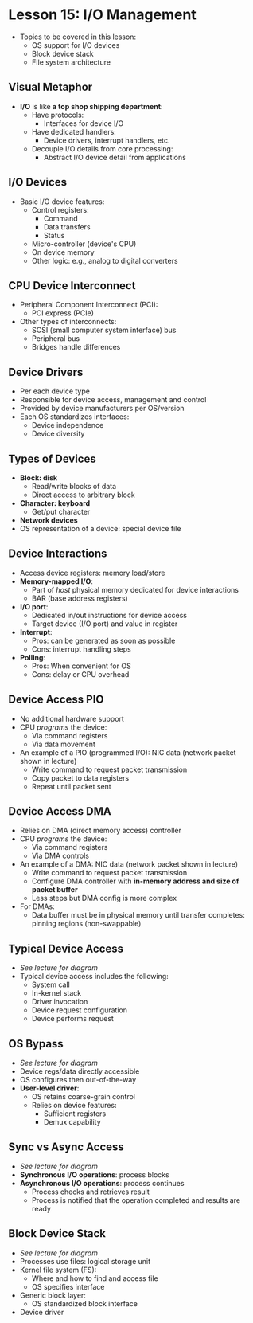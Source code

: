 # Lesson 15: I/O Management

- Topics to be covered in this lesson:
  - OS support for I/O devices
  - Block device stack
  - File system architecture

## Visual Metaphor

- **I/O** is like **a top shop shipping department**:
  - Have protocols:
    - Interfaces for device I/O
  - Have dedicated handlers:
    - Device drivers, interrupt handlers, etc.
  - Decouple I/O details from core processing:
    - Abstract I/O device detail from applications

## I/O Devices

- Basic I/O device features:
  - Control registers:
    - Command
    - Data transfers
    - Status
  - Micro-controller (device's CPU)
  - On device memory
  - Other logic: e.g., analog to digital converters

## CPU Device Interconnect

- Peripheral Component Interconnect (PCI):
  - PCI express (PCIe)
- Other types of interconnects:
  - SCSI (small computer system interface) bus
  - Peripheral bus
  - Bridges handle differences

## Device Drivers

- Per each device type
- Responsible for device access, management and control
- Provided by device manufacturers per OS/version
- Each OS standardizes interfaces:
  - Device independence
  - Device diversity

## Types of Devices

- **Block: disk**
  - Read/write blocks of data
  - Direct access to arbitrary block
- **Character: keyboard**
  - Get/put character
- **Network devices**
- OS representation of a device: special device file

## Device Interactions

- Access device registers: memory load/store
- **Memory-mapped I/O**:
  - Part of _host_ physical memory dedicated for device interactions
  - BAR (base address registers)
- **I/O port**:
  - Dedicated in/out instructions for device access
  - Target device (I/O port) and value in register
- **Interrupt**:
  - Pros: can be generated as soon as possible
  - Cons: interrupt handling steps
- **Polling**:
  - Pros: When convenient for OS
  - Cons: delay or CPU overhead

## Device Access PIO

- No additional hardware support
- CPU _programs_ the device:
  - Via command registers
  - Via data movement
- An example of a PIO (programmed I/O): NIC data (network packet shown in lecture)
  - Write command to request packet transmission
  - Copy packet to data registers
  - Repeat until packet sent

## Device Access DMA

- Relies on DMA (direct memory access) controller
- CPU _programs_ the device:
  - Via command registers
  - Via DMA controls
- An example of a DMA: NIC data (network packet shown in lecture)
  - Write command to request packet transmission
  - Configure DMA controller with **in-memory address and size of packet buffer**
  - Less steps but DMA config is more complex
- For DMAs:
  - Data buffer must be in physical memory until transfer completes: pinning regions (non-swappable)

## Typical Device Access

- *See lecture for diagram*
- Typical device access includes the following:
  - System call
  - In-kernel stack
  - Driver invocation
  - Device request configuration
  - Device performs request

## OS Bypass

- *See lecture for diagram*
- Device regs/data directly accessible
- OS configures then out-of-the-way
- **User-level driver**:
  - OS retains coarse-grain control
  - Relies on device features:
    - Sufficient registers
    - Demux capability

## Sync vs Async Access

- *See lecture for diagram*
- **Synchronous I/O operations**: process blocks
- **Asynchronous I/O operations**: process continues
  - Process checks and retrieves result
  - Process is notified that the operation completed and results are ready

## Block Device Stack

- *See lecture for diagram*
- Processes use files: logical storage unit
- Kernel file system (FS):
  - Where and how to find and access file
  - OS specifies interface
- Generic block layer:
  - OS standardized block interface
- Device driver
